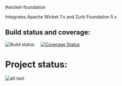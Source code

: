 #wicket-foundation

Integrates Apache Wicket 7.x and Zurb Foundation 5.x




## Build status and coverage:

![Build status](https://travis-ci.org/iluwatar/wicket-foundation.svg?branch=master)
&nbsp;&nbsp;&nbsp;
[![Coverage Status](https://coveralls.io/repos/iluwatar/wicket-foundation/badge.png?branch=master)](https://coveralls.io/r/iluwatar/wicket-foundation?branch=master)




# Project status:


![alt text](https://github.com/iluwatar/wicket-foundation/blob/master/catalog.jpg "Samples catalog")
